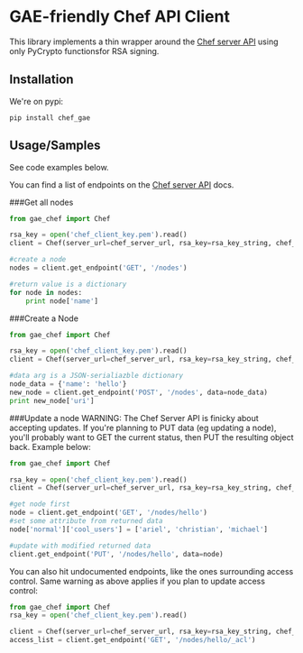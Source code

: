 # GAE-friendly Chef API Client

This library implements a thin wrapper around the [Chef server API](https://docs.chef.io/api_chef_server.html) using only PyCrypto functionsfor RSA signing.

## Installation
We're on pypi:
```
pip install chef_gae
```
## Usage/Samples
See code examples below.

You can find a list of endpoints on the [Chef server API](https://docs.chef.io/api_chef_server.html) docs.

###Get all nodes
```python
from gae_chef import Chef

rsa_key = open('chef_client_key.pem').read()
client = Chef(server_url=chef_server_url, rsa_key=rsa_key_string, chef_username=chef_username, org_name=your_org_name)

#create a node
nodes = client.get_endpoint('GET', '/nodes')

#return value is a dictionary
for node in nodes:
    print node['name']
```

###Create a Node
```python
from gae_chef import Chef

rsa_key = open('chef_client_key.pem').read()
client = Chef(server_url=chef_server_url, rsa_key=rsa_key_string, chef_username=chef_username, org_name=your_org_name)

#data arg is a JSON-serialiazble dictionary
node_data = {'name': 'hello'}
new_node = client.get_endpoint('POST', '/nodes', data=node_data)
print new_node['uri']
```

###Update a node
WARNING: The Chef Server API is finicky about accepting updates. If you're planning to PUT data (eg updating a node), you'll probably want to GET the current status, then PUT the resulting object back. Example below:
```python
from gae_chef import Chef

rsa_key = open('chef_client_key.pem').read()
client = Chef(server_url=chef_server_url, rsa_key=rsa_key_string, chef_username=chef_username, org_name=your_org_name)

#get node first
node = client.get_endpoint('GET', '/nodes/hello')
#set some attribute from returned data
node['normal']['cool_users'] = ['ariel', 'christian', 'michael']

#update with modified returned data
client.get_endpoint('PUT', '/nodes/hello', data=node)
```

You can also hit undocumented endpoints, like the ones surrounding access control. Same warning as above applies if you plan to update access control:
```python
from gae_chef import Chef
rsa_key = open('chef_client_key.pem').read()

client = Chef(server_url=chef_server_url, rsa_key=rsa_key_string, chef_username=chef_username, org_name=your_org_name)
access_list = client.get_endpoint('GET', '/nodes/hello/_acl')
```
